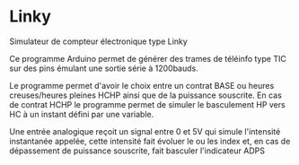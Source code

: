 # Linky
Simulateur de compteur électronique type Linky

Ce programme Arduino permet de générer des trames de téléinfo type TIC
sur des pins émulant une sortie série à 1200bauds.

Le programme permet d'avoir le choix entre un contrat BASE ou heures creuses/heures pleines HCHP
ainsi que de la puissance souscrite. En cas de contrat HCHP le programme permet de simuler le basculement HP vers HC à un instant défini par une variable.

Une entrée analogique reçoit un signal entre 0 et 5V qui simule l'intensité instantanée appelée, cette intensité fait évoluer le ou les index et, en cas de dépassement de puissance souscrite, fait basculer l'indicateur ADPS
